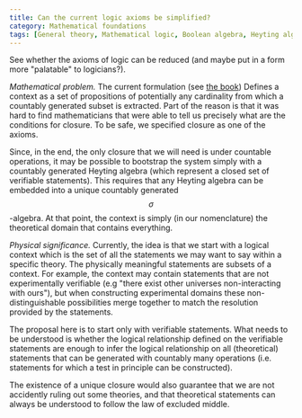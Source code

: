 ```yaml
---
title: Can the current logic axioms be simplified?
category: Mathematical foundations
tags: [General theory, Mathematical logic, Boolean algebra, Heyting algebra, sigma-algebra]
---
```

See whether the axioms of logic can be reduced (and maybe put in a form more
"palatable" to logicians?).

*Mathematical problem.* The current formulation (see [the book](https://assumptionsofphysics/book))
Defines a context as a set of propositions of potentially any cardinality from which
a countably generated subset is extracted. Part of the reason is that it was hard
to find mathematicians that were able to tell us precisely what are the conditions
for closure. To be safe, we specified closure as one of the axioms.

Since, in the end, the only closure that we will need is under countable operations,
it may be possible to bootstrap the system simply with a countably generated Heyting
algebra (which represent a closed set of verifiable statements). This requires
that any Heyting algebra can be embedded into a unique countably generated
$$\sigma$$-algebra. At that point, the context is simply (in our nomenclature)
the theoretical domain that contains everything.

*Physical significance.* Currently, the idea is that we start with a logical context
which is the set of all the statements we may want to say within a specific theory.
The physically meaningful statements are subsets of a context. For example, the
context may contain statements that are not experimentally verifiable (e.g "there
exist other universes non-interacting with ours"), but when constructing experimental
domains these non-distinguishable possibilities merge together to match the
resolution provided by the statements.

The proposal here is to start only with verifiable statements. What needs to be
understood is whether the logical relationship defined on the verifiable statements
are enough to infer the logical relationship on all (theoretical) statements that can be generated
with countably many operations (i.e. statements for which a test in principle can
be constructed).

The existence of a unique closure would also guarantee that we are not accidently
ruling out some theories, and that theoretical statements can always be understood
to follow the law of excluded middle.
